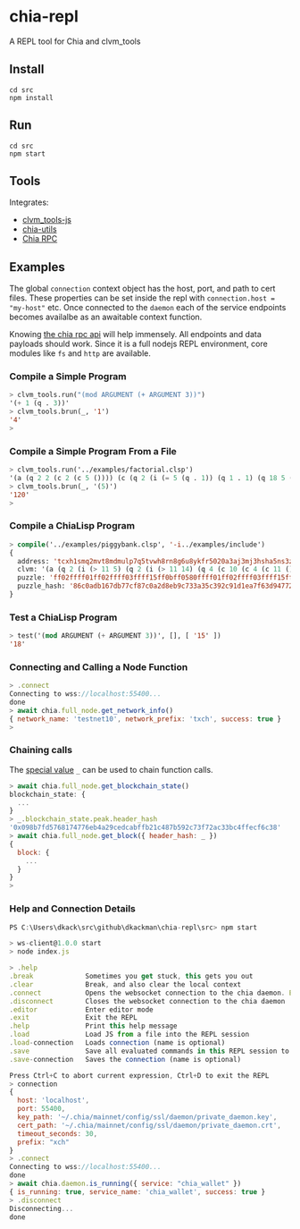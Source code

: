 # chia-repl

A REPL tool for Chia and clvm_tools

## Install

```shell
cd src
npm install
```

## Run

```shell
cd src
npm start
```

## Tools

Integrates:

- [clvm_tools-js](https://github.com/Chia-Mine/clvm_tools-js)
- [chia-utils](https://github.com/CMEONE/chia-utils)
- [Chia RPC](https://dkackman.github.io/chia-api/)

## Examples

The global `connection` context object has the host, port, and path to cert files. These properties can be set inside the repl with `connection.host = "my-host"` etc.
Once connected to the `daemon` each of the service endpoints becomes availalbe as an awaitable context function.

Knowing [the chia rpc api](https://dkackman.github.io/chia-api/) will help immensely. All endpoints and data payloads should work. Since it is a full nodejs REPL environment, core modules like `fs` and `http` are available.

### Compile a Simple Program

```lisp
> clvm_tools.run("(mod ARGUMENT (+ ARGUMENT 3))")
'(+ 1 (q . 3))'
> clvm_tools.brun(_, '1')
'4'
>
```

### Compile a Simple Program From a File

```lisp
> clvm_tools.run('../examples/factorial.clsp')
'(a (q 2 2 (c 2 (c 5 ()))) (c (q 2 (i (= 5 (q . 1)) (q 1 . 1) (q 18 5 (a 2 (c 2 (c (- 5 (q . 1)) ()))))) 1) 1))'
> clvm_tools.brun(_, '(5)')
'120'
>
```

### Compile a ChiaLisp Program

```lisp
> compile('../examples/piggybank.clsp', '-i../examples/include')
{
  address: 'tcxh1smq2mvt8mdmulp7q5tvwh8rn8g6u8ykfr5020a3aj3mj3hsha5ns3zea78',
  clvm: '(a (q 2 (i (> 11 5) (q 2 (i (> 11 14) (q 4 (c 10 (c 4 (c 11 ()))) (c (c 10 (c 23 (q ()))) ())) (q 4 (c 10 (c 23 (c 11 ()))) ())) 1) (q 8)) 1) (c (q 0xcafef00d 51 . 500) 1))', 
  puzzle: 'ff02ffff01ff02ffff03ffff15ff0bff0580ffff01ff02ffff03ffff15ff0bff0e80ffff01ff04ffff04ff0affff04ff04ffff04ff0bff80808080ffff04ffff04ff0affff04ff17ffff01ff80808080ff808080ffff01ff04ffff04ff0affff04ff17ffff04ff0bff80808080ff808080ff0180ffff01ff088080ff0180ffff04ffff01ff84cafef00dff338201f4ff018080',
  puzzle_hash: '86c0adb167db77cf87c0a2d8eb9c733a35c392c91d1ea7f63d947728de17ed27'
}
```

### Test a ChiaLisp Program

```lisp
> test('(mod ARGUMENT (+ ARGUMENT 3))', [], [ '15' ])
'18'
```

### Connecting and Calling a Node Function

```javascript
> .connect
Connecting to wss://localhost:55400...
done
> await chia.full_node.get_network_info()
{ network_name: 'testnet10', network_prefix: 'txch', success: true }
>
```

### Chaining calls

The [special value](https://nodejs.org/api/repl.html#assignment-of-the-_-underscore-variable) `_` can be used to chain function calls.

```javascript
> await chia.full_node.get_blockchain_state()
blockchain_state: {
  ...
}
> _.blockchain_state.peak.header_hash
'0x098b7fd5768174776eb4a29cedcabffb21c487b592c73f72ac33bc4ffecf6c38'
> await chia.full_node.get_block({ header_hash: _ })
{
  block: {
    ...
  }
}
>
```

### Help and Connection Details

```javascript
PS C:\Users\dkack\src\github\dkackman\chia-repl\src> npm start

> ws-client@1.0.0 start
> node index.js

> .help
.break             Sometimes you get stuck, this gets you out
.clear             Break, and also clear the local context
.connect           Opens the websocket connection to the chia daemon. Enables these awaitable functions: crawler, daemon, farmer, full_node, harvester, wallet
.disconnect        Closes the websocket connection to the chia daemon
.editor            Enter editor mode
.exit              Exit the REPL
.help              Print this help message
.load              Load JS from a file into the REPL session
.load-connection   Loads connection (name is optional)
.save              Save all evaluated commands in this REPL session to a file
.save-connection   Saves the connection (name is optional)

Press Ctrl+C to abort current expression, Ctrl+D to exit the REPL
> connection
{
  host: 'localhost',
  port: 55400,
  key_path: '~/.chia/mainnet/config/ssl/daemon/private_daemon.key',
  cert_path: '~/.chia/mainnet/config/ssl/daemon/private_daemon.crt',
  timeout_seconds: 30,
  prefix: "xch"
}
> .connect
Connecting to wss://localhost:55400...
done
> await chia.daemon.is_running({ service: "chia_wallet" })
{ is_running: true, service_name: 'chia_wallet', success: true }
> .disconnect
Disconnecting...
done
```
